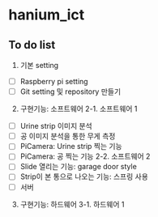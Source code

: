 # hanium_ict

## To do list
1. 기본 setting
- [ ] Raspberry pi setting
- [ ] Git setting 및 repository 만들기

2. 구현기능: 소프트웨어
2-1. 소프트웨어 1
- [ ] Urine strip 이미지 분석
- [ ] 공 이미지 분석을 통한 무게 측정
- [ ] PiCamera: Urine strip 찍는 기능
- [ ] PiCamera: 공 찍는 기능
2-2. 소프트웨어 2
- [ ] Slide 열리는 기능: garage door style
- [ ] Strip이 본 통으로 나오는 기능: 스프링 사용
- [ ] 서버 

3. 구현기능: 하드웨어
3-1. 하드웨어 1
